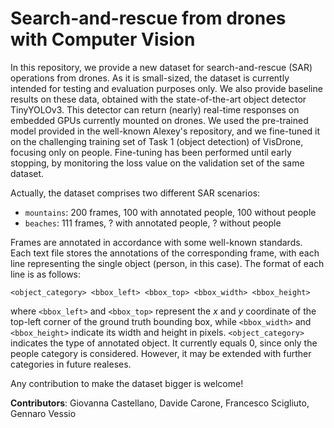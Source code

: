 # Search-and-rescue from drones with Computer Vision

In this repository, we provide a new dataset for search-and-rescue (SAR) operations from drones. As it is small-sized, the dataset is currently intended for testing and evaluation purposes only. We also provide baseline results on these data, obtained with the state-of-the-art object detector TinyYOLOv3. This detector can return (nearly) real-time responses on embedded GPUs currently mounted on drones. We used the pre-trained model provided in the well-known Alexey's repository, and we fine-tuned it on the challenging training set of Task 1 (object detection) of VisDrone, focusing only on people. Fine-tuning has been performed until early stopping, by monitoring the loss value on the validation set of the same dataset.

Actually, the dataset comprises two different SAR scenarios: 
- `mountains`: 200 frames, 100 with annotated people, 100 without people
- `beaches`: 111 frames, ? with annotated people, ? without people

Frames are annotated in accordance with some well-known standards. Each text file stores the annotations of the corresponding frame, with each line representing the single object (person, in this case). The format of each line is as follows:

`<object_category> <bbox_left> <bbox_top> <bbox_width> <bbox_height>`

where `<bbox_left>` and `<bbox_top>` represent the $x$ and $y$ coordinate of the top-left corner of the ground truth bounding box, while `<bbox_width>` and `<bbox_height>` indicate its width and height in pixels. `<object_category>` indicates the type of annotated object. It currently equals $0$, since only the people category is considered. However, it may be extended with further categories in future realeses.

Any contribution to make the dataset bigger is welcome!

**Contributors**: Giovanna Castellano, Davide Carone, Francesco Scigliuto, Gennaro Vessio
